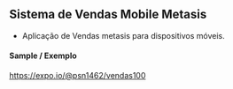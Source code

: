 ## Sistema de Vendas Mobile Metasis

* Aplicação de Vendas metasis para dispositivos móveis.

#### Sample / Exemplo

https://expo.io/@psn1462/vendas100